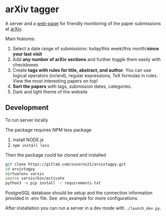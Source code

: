 # arXiv tagger
A server and a [web-page](https://arxivtag.tk) for friendly monitoring of the paper submissions at [arXiv](https://arxiv.org/).

Main features:
1. Select a date range of submissions: today/this week/this month/**since your last visit**
2. Add **any number of arXiv sections** and further toggle them easily with checkboxes
3. Create **tags with rules for title, abstract, and author**. You can use logical operators (or/and), regular expressions, TeX formulas in rules. View the most interesting papers on top!
4. **Sort the papers** with tags, submission dates, categories.
5. Dark and light theme of the website

## Development
To run server locally

The package requires NPM less package

1. install NODE.js
2. `npm install less`

Then the package could be cloned and installed

```bash
git clone https://gitlab.com/suvorov21/arxivtagpy.git
cd arxivtagpy
virtualenv varxiv
source varxiv/bin/activate
python3 -m pip install -r requirements.txt
```

PostgreSQL database should be setup and the connection information provided in .env file. See .env_example for more configurations.

After installation you can run a server in a dev mode with `./launch_dev.py`.
